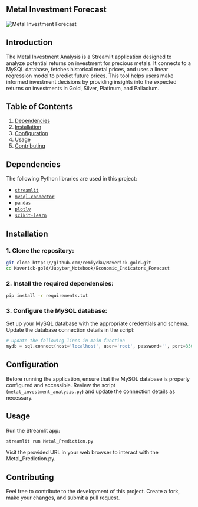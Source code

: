  ## Metal Investment Forecast

![Metal Investment Forecast](https://github.com/remiyeku/Maverick-gold/blob/main/Data/Python_dashboad2.JPG)

## Introduction

The Metal Investment Analysis is a Streamlit application designed to analyze potential returns on investment for precious metals. It connects to a MySQL database, fetches historical metal prices, and uses a linear regression model to predict future prices. This tool helps users make informed investment decisions by providing insights into the expected returns on investments in Gold, Silver, Platinum, and Palladium.

## Table of Contents

1. [Dependencies](#dependencies)
2. [Installation](#installation)
3. [Configuration](#configuration)
4. [Usage](#usage)
5. [Contributing](#contributing)

## Dependencies

The following Python libraries are used in this project:

- [`streamlit`](https://streamlit.io/)
- [`mysql-connector`](https://dev.mysql.com/doc/connector-python/en/)
- [`pandas`](https://pandas.pydata.org/)
- [`plotly`](https://plotly.com/)
- [`scikit-learn`](https://scikit-learn.org/)

## Installation

### 1. Clone the repository:

```bash
git clone https://github.com/remiyeku/Maverick-gold.git
cd Maverick-gold/Jupyter_Notebook/Economic_Indicators_Forecast
```

### 2. Install the required dependencies:

```bash
pip install -r requirements.txt
```

### 3. Configure the MySQL database:

Set up your MySQL database with the appropriate credentials and schema. Update the database connection details in the script:

```python
# Update the following lines in main function
mydb = sql.connect(host='localhost', user='root', password='', port=3306, database='maverick', use_pure=True)
```

## Configuration

Before running the application, ensure that the MySQL database is properly configured and accessible. Review the script (`metal_investment_analysis.py`) and update the connection details as necessary.

## Usage

Run the Streamlit app:

```bash
streamlit run Metal_Prediction.py
```

Visit the provided URL in your web browser to interact with the Metal_Prediction.py.

## Contributing

Feel free to contribute to the development of this project. Create a fork, make your changes, and submit a pull request.

